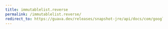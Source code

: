 ```yaml
---
title: immutablelist.reverse
permalink: /immutablelist.reverse/
redirect_to: https://guava.dev/releases/snapshot-jre/api/docs/com/google/common/collect/ImmutableList.html#reverse--
---
```

